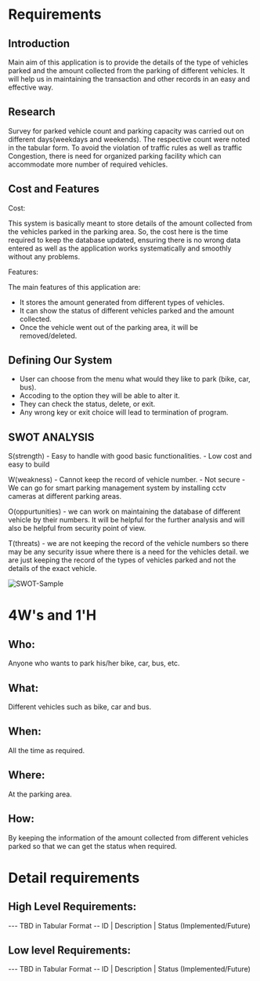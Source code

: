 # Requirements
## Introduction
Main aim of this application is to provide the details of the type of vehicles parked and the amount collected from the parking of different vehicles. It will help us in maintaining the transaction and other records in an easy and effective way.

## Research

Survey for parked vehicle count and parking
capacity was carried out on different days(weekdays and weekends). 
The respective count were noted in the tabular form. 
To avoid the violation of traffic rules as well as traffic Congestion, there is need for organized parking facility which can accommodate more number of required vehicles.


## Cost and Features

Cost:

This system is basically meant to store details of the amount collected from the vehicles parked in the parking area. So, the cost here is the time required to keep the database updated, ensuring there is no wrong data entered as well as the application works systematically and smoothly without any problems.

Features:

The main features of this application are: 
- It stores the amount generated from different types of vehicles. 
- It can show the status of different vehicles parked and the amount collected.
- Once the vehicle went out of the parking area, it will be removed/deleted.


## Defining Our System

- User can choose from the menu what would they like to park (bike, car, bus).
- Accoding to the option they will be able to alter it.
- They can check the status, delete, or exit. 
- Any wrong key or exit choice will lead to termination of program.

## SWOT ANALYSIS

S(strength) - Easy to handle with good basic functionalities.
            - Low cost and easy to build

W(weakness) - Cannot keep the record of vehicle number.
            - Not secure
            - We can go for smart parking management system by installing cctv cameras at different parking areas.

O(oppurtunities) - we can work on maintaining the database of different vehicle by their numbers. It will be helpful for the further analysis and will also be helpful from security point of view.

T(threats) - we are not keeping the record of the vehicle numbers so there may be any security issue where there is a need for the vehicles detail. we are just keeping the record of the types of vehicles parked and not the details of the exact vehicle.

![SWOT-Sample](https://www.google.com/search?q=swot+analysis&sxsrf=ALeKk00gJzXzGGDOTw38hz8ZjQAySz8dlg:1618473236454&source=lnms&tbm=isch&sa=X&ved=2ahUKEwjd4tjS4v_vAhUTcCsKHdFnBE8Q_AUoAXoECAEQAw&biw=1366&bih=657#imgrc=c8jXz53LMuAKLM)


# 4W&#39;s and 1&#39;H

## Who:

Anyone who wants to park his/her bike, car, bus, etc.

## What:

Different vehicles such as bike, car and bus.

## When:

All the time as required.

## Where:

At the parking area.

## How:

By keeping the information of the amount collected from different vehicles parked so that we can get the status when required.

# Detail requirements
## High Level Requirements:
--- TBD in Tabular Format 
-- ID | Description | Status (Implemented/Future)


##  Low level Requirements:
--- TBD in Tabular Format 
-- ID | Description | Status (Implemented/Future)
